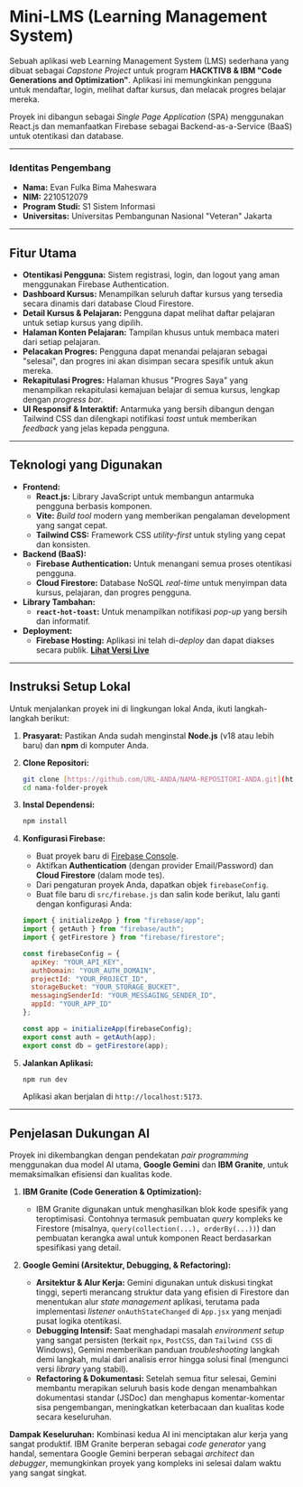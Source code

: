# Mini-LMS (Learning Management System)

Sebuah aplikasi web Learning Management System (LMS) sederhana yang dibuat sebagai *Capstone Project* untuk program **HACKTIV8 & IBM "Code Generations and Optimization"**. Aplikasi ini memungkinkan pengguna untuk mendaftar, login, melihat daftar kursus, dan melacak progres belajar mereka.

Proyek ini dibangun sebagai *Single Page Application* (SPA) menggunakan React.js dan memanfaatkan Firebase sebagai Backend-as-a-Service (BaaS) untuk otentikasi dan database.

---

### Identitas Pengembang

- **Nama:** Evan Fulka Bima Maheswara
- **NIM:** 2210512079
- **Program Studi:** S1 Sistem Informasi
- **Universitas:** Universitas Pembangunan Nasional "Veteran" Jakarta

---

## Fitur Utama

- **Otentikasi Pengguna:** Sistem registrasi, login, dan logout yang aman menggunakan Firebase Authentication.
- **Dashboard Kursus:** Menampilkan seluruh daftar kursus yang tersedia secara dinamis dari database Cloud Firestore.
- **Detail Kursus & Pelajaran:** Pengguna dapat melihat daftar pelajaran untuk setiap kursus yang dipilih.
- **Halaman Konten Pelajaran:** Tampilan khusus untuk membaca materi dari setiap pelajaran.
- **Pelacakan Progres:** Pengguna dapat menandai pelajaran sebagai "selesai", dan progres ini akan disimpan secara spesifik untuk akun mereka.
- **Rekapitulasi Progres:** Halaman khusus "Progres Saya" yang menampilkan rekapitulasi kemajuan belajar di semua kursus, lengkap dengan *progress bar*.
- **UI Responsif & Interaktif:** Antarmuka yang bersih dibangun dengan Tailwind CSS dan dilengkapi notifikasi *toast* untuk memberikan *feedback* yang jelas kepada pengguna.

---

## Teknologi yang Digunakan

- **Frontend:**
  - **React.js:** Library JavaScript untuk membangun antarmuka pengguna berbasis komponen.
  - **Vite:** *Build tool* modern yang memberikan pengalaman development yang sangat cepat.
  - **Tailwind CSS:** Framework CSS *utility-first* untuk styling yang cepat dan konsisten.
- **Backend (BaaS):**
  - **Firebase Authentication:** Untuk menangani semua proses otentikasi pengguna.
  - **Cloud Firestore:** Database NoSQL *real-time* untuk menyimpan data kursus, pelajaran, dan progres pengguna.
- **Library Tambahan:**
  - **`react-hot-toast`:** Untuk menampilkan notifikasi *pop-up* yang bersih dan informatif.
- **Deployment:**
  - **Firebase Hosting:** Aplikasi ini telah di-*deploy* dan dapat diakses secara publik. **[Lihat Versi Live](https://mini-lms-capstone.web.app/)**

---

## Instruksi Setup Lokal

Untuk menjalankan proyek ini di lingkungan lokal Anda, ikuti langkah-langkah berikut:

1.  **Prasyarat:**
    Pastikan Anda sudah menginstal **Node.js** (v18 atau lebih baru) dan **npm** di komputer Anda.

2.  **Clone Repositori:**
    ```bash
    git clone [https://github.com/URL-ANDA/NAMA-REPOSITORI-ANDA.git](https://github.com/URL-ANDA/NAMA-REPOSITORI-ANDA.git)
    cd nama-folder-proyek
    ```

3.  **Instal Dependensi:**
    ```bash
    npm install
    ```

4.  **Konfigurasi Firebase:**
    - Buat proyek baru di [Firebase Console](https://console.firebase.google.com/).
    - Aktifkan **Authentication** (dengan provider Email/Password) dan **Cloud Firestore** (dalam mode tes).
    - Dari pengaturan proyek Anda, dapatkan objek `firebaseConfig`.
    - Buat file baru di `src/firebase.js` dan salin kode berikut, lalu ganti dengan konfigurasi Anda:
    ```javascript
    import { initializeApp } from "firebase/app";
    import { getAuth } from "firebase/auth";
    import { getFirestore } from "firebase/firestore";

    const firebaseConfig = {
      apiKey: "YOUR_API_KEY",
      authDomain: "YOUR_AUTH_DOMAIN",
      projectId: "YOUR_PROJECT_ID",
      storageBucket: "YOUR_STORAGE_BUCKET",
      messagingSenderId: "YOUR_MESSAGING_SENDER_ID",
      appId: "YOUR_APP_ID"
    };

    const app = initializeApp(firebaseConfig);
    export const auth = getAuth(app);
    export const db = getFirestore(app);
    ```

5.  **Jalankan Aplikasi:**
    ```bash
    npm run dev
    ```
    Aplikasi akan berjalan di `http://localhost:5173`.

---

## Penjelasan Dukungan AI

Proyek ini dikembangkan dengan pendekatan *pair programming* menggunakan dua model AI utama, **Google Gemini** dan **IBM Granite**, untuk memaksimalkan efisiensi dan kualitas kode.

1.  **IBM Granite (Code Generation & Optimization):**
    -   IBM Granite digunakan untuk menghasilkan blok kode spesifik yang teroptimisasi. Contohnya termasuk pembuatan *query* kompleks ke Firestore (misalnya, `query(collection(...), orderBy(...))`) dan pembuatan kerangka awal untuk komponen React berdasarkan spesifikasi yang detail.

2.  **Google Gemini (Arsitektur, Debugging, & Refactoring):**
    -   **Arsitektur & Alur Kerja:** Gemini digunakan untuk diskusi tingkat tinggi, seperti merancang struktur data yang efisien di Firestore dan menentukan alur *state management* aplikasi, terutama pada implementasi *listener* `onAuthStateChanged` di `App.jsx` yang menjadi pusat logika otentikasi.
    -   **Debugging Intensif:** Saat menghadapi masalah *environment setup* yang sangat persisten (terkait `npx`, `PostCSS`, dan `Tailwind CSS` di Windows), Gemini memberikan panduan *troubleshooting* langkah demi langkah, mulai dari analisis error hingga solusi final (mengunci versi *library* yang stabil).
    -   **Refactoring & Dokumentasi:** Setelah semua fitur selesai, Gemini membantu merapikan seluruh basis kode dengan menambahkan dokumentasi standar (JSDoc) dan menghapus komentar-komentar sisa pengembangan, meningkatkan keterbacaan dan kualitas kode secara keseluruhan.

**Dampak Keseluruhan:** Kombinasi kedua AI ini menciptakan alur kerja yang sangat produktif. IBM Granite berperan sebagai *code generator* yang handal, sementara Google Gemini berperan sebagai *architect* dan *debugger*, memungkinkan proyek yang kompleks ini selesai dalam waktu yang sangat singkat.
